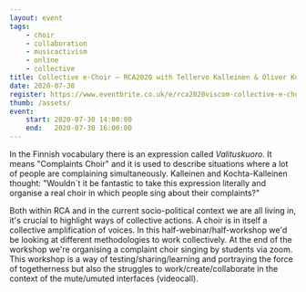 ```yaml
---
layout: event
tags:
    - choir 
    - collaboration
    - musicactivism
    - online
    - collective
title: Collective e-Choir – RCA2020 with Tellervo Kalleinen & Oliver Kochta-Kallleinen
date: 2020-07-30
register: https://www.eventbrite.co.uk/e/rca2020viscom-collective-e-choir-lecture-and-workshop-tickets-113442204688
thumb: /assets/
event:
    start: 2020-07-30 14:00:00
    end:   2020-07-30 16:00:00
---
```


In the Finnish vocabulary there is an expression called *Valituskuoro*. It means "Complaints Choir" and it is used to describe situations where a lot of people are complaining simultaneously. Kalleinen and Kochta-Kalleinen thought: "Wouldn´t it be fantastic to take this expression literally and organise a real choir in which people sing about their complaints?"

Both within RCA and in the current socio-political context we are all living in, it's crucial to highlight ways of collective actions. A choir is in itself a collective amplification of voices. In this half-webinar/half-workshop we'd be looking at different methodologies to work collectively. At the end of the workshop we're organising a complaint choir singing by students via zoom. This workshop is a way of testing/sharing/learning and portraying the force of togetherness but also the struggles to work/create/collaborate in the context of the mute/umuted interfaces (videocall).
